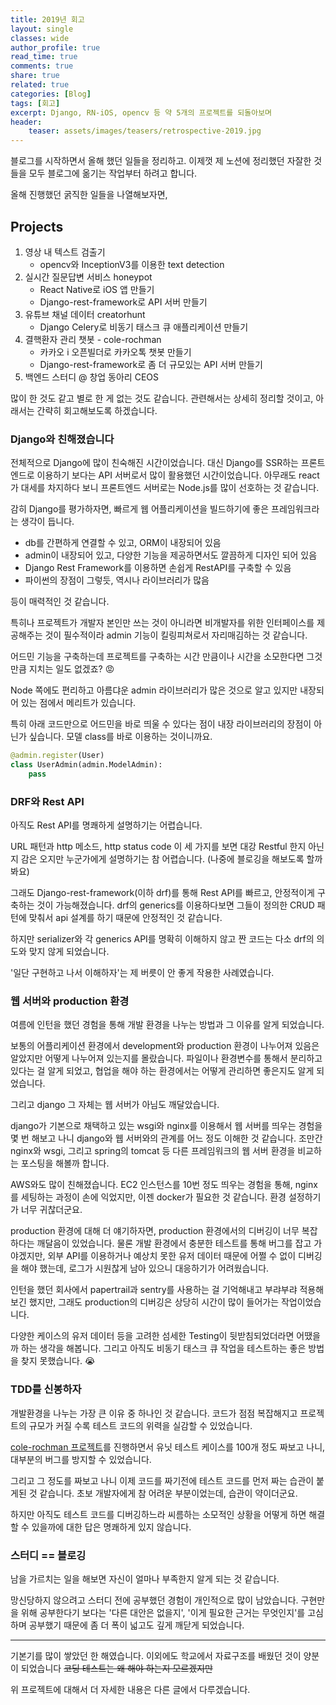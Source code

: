 ```yaml
---
title: 2019년 회고
layout: single
classes: wide
author_profile: true
read_time: true
comments: true
share: true
related: true
categories: [Blog]
tags: [회고]
excerpt: Django, RN-iOS, opencv 등 약 5개의 프로젝트를 되돌아보며
header:
    teaser: assets/images/teasers/retrospective-2019.jpg
---
```


블로그를 시작하면서 올해 했던 일들을 정리하고. 이제껏 제 노션에 정리했던 자잘한 것들을 모두 블로그에 옮기는 작업부터 하려고 합니다.

올해 진행했던 굵직한 일들을 나열해보자면, 

## Projects

1. 영상 내 텍스트 검출기
    - opencv와 InceptionV3를 이용한 text detection 
2. 실시간 질문답변 서비스 honeypot
    - React Native로 iOS 앱 만들기
    - Django-rest-framework로 API 서버 만들기
3. 유튜브 채널 데이터 creatorhunt
    - Django Celery로 비동기 태스크 큐 애플리케이션 만들기 
4. 결핵환자 관리 챗봇 - cole-rochman
    - 카카오 i 오픈빌더로 카카오톡 챗봇 만들기
    - Django-rest-framework로 좀 더 규모있는 API 서버 만들기
5. 백엔드 스터디 @ 창업 동아리 CEOS


많이 한 것도 같고 별로 한 게 없는 것도 같습니다. 관련해서는 상세히 정리할 것이고, 아래서는 간략히 회고해보도록 하겠습니다.

### Django와 친해졌습니다
전체적으로 Django에 많이 친숙해진 시간이었습니다. 대신 Django를 SSR하는 프론트엔드로 이용하기 보다는 API 서버로서 많이 활용했던 시간이었습니다. 아무래도 react가 대세를 차지하다 보니 프론트엔드 서버로는 Node.js를 많이 선호하는 것 같습니다.

감히 Django를 평가하자면, 빠르게 웹 어플리케이션을 빌드하기에 좋은 프레임워크라는 생각이 듭니다. 
- db를 간편하게 연결할 수 있고, ORM이 내장되어 있음
- admin이 내장되어 있고, 다양한 기능을 제공하면서도 깔끔하게 디자인 되어 있음
- Django Rest Framework를 이용하면 손쉽게 RestAPI를 구축할 수 있음
- 파이썬의 장점이 그렇듯, 역시나 라이브러리가 많음

등이 매력적인 것 같습니다. 

특히나 프로젝트가 개발자 본인만 쓰는 것이 아니라면 비개발자를 위한 인터페이스를 제공해주는 것이 필수적이라 admin 기능이 킬링피쳐로서 자리매김하는 것 같습니다.

어드민 기능을 구축하는데 프로젝트를 구축하는 시간 만큼이나 시간을 소모한다면 그것만큼 지치는 일도 없겠죠? 😡

Node 쪽에도 편리하고 아름댜운 admin 라이브러리가 많은 것으로 알고 있지만 내장되어 있는 점에서 메리트가 있습니다. 

특히 아래 코드만으로 어드민을 바로 띄울 수 있다는 점이 내장 라이브러리의 장점이 아닌가 싶습니다. 모델 class를 바로 이용하는 것이니까요.
```python
@admin.register(User)
class UserAdmin(admin.ModelAdmin):
    pass
``` 

### DRF와 Rest API
아직도 Rest API를 명쾌하게 설명하기는 어렵습니다. 

URL 패턴과 http 메소드, http status code 이 세 가지를 보면 대강 Restful 한지 아닌지 감은 오지만 누군가에게 설명하기는 참 어렵습니다. (나중에 블로깅을 해보도록 할까 봐요)

그래도 Django-rest-framework(이하 drf)를 통해 Rest API를 빠르고, 안정적이게 구축하는 것이 가능해졌습니다. drf의 generics를 이용하다보면 그들이 정의한 CRUD 패턴에 맞춰서 api 설계를 하기 때문에 안정적인 것 같습니다.

하지만 serializer와 각 generics API를 명확히 이해하지 않고 짠 코드는 다소 drf의 의도와 맞지 않게 되었습니다.

'일단 구현하고 나서 이해하자'는 제 버릇이 안 좋게 작용한 사례였습니다.  

### 웹 서버와 production 환경
여름에 인턴을 했던 경험을 통해 개발 환경을 나누는 방법과 그 이유를 알게 되었습니다.

보통의 어플리케이션 환경에서 development와 production 환경이 나누어져 있음은 알았지만 어떻게 나누어져 있는지를 몰랐습니다. 파일이나 환경변수를 통해서 분리하고 있다는 걸 알게 되었고, 협업을 해야 하는 환경에서는 어떻게 관리하면 좋은지도 알게 되었습니다.

그리고 django 그 자체는 웹 서버가 아님도 깨달았습니다.

django가 기본으로 채택하고 있는 wsgi와 nginx를 이용해서 웹 서버를 띄우는 경험을 몇 번 해보고 나니 django와 웹 서버와의 관계를 어느 정도 이해한 것 같습니다. 조만간 nginx와 wsgi, 그리고 spring의 tomcat 등 다른 프레임워크의 웹 서버 환경을 비교하는 포스팅을 해볼까 합니다.

AWS와도 많이 친해졌습니다. EC2 인스턴스를 10번 정도 띄우는 경험을 통해, nginx를 세팅하는 과정이 손에 익었지만, 이젠 docker가 필요한 것 같습니다. 환경 설정하기가 너무 귀찮더군요.

production 환경에 대해 더 얘기하자면, production 환경에서의 디버깅이 너무 복잡하다는 깨달음이 있었습니다. 물론 개발 환경에서 충분한 테스트를 통해 버그를 잡고 가야겠지만, 외부 API를 이용하거나 예상치 못한 유저 데이터 때문에 어쩔 수 없이 디버깅을 해야 했는데, 로그가 시원찮게 남아 있으니 대응하기가 어려웠습니다.

인턴을 했던 회사에서 papertrail과 sentry를 사용하는 걸 기억해내고 부랴부랴 적용해보긴 했지만, 그래도 production의 디버깅은 상당히 시간이 많이 들어가는 작업이었습니다.

다양한 케이스의 유저 데이터 등을 고려한 섬세한 Testing이 뒷받침되었더라면 어땠을까 하는 생각을 해봅니다. 그리고 아직도 비동기 태스크 큐 작업을 테스트하는 좋은 방법을 찾지 못했습니다.  😭

### TDD를 신봉하자
개발환경을 나누는 가장 큰 이유 중 하나인 것 같습니다. 코드가 점점 복잡해지고 프로젝트의 규모가 커질 수록 테스트 코드의 위력을 실감할 수 있었습니다. 

[cole-rochman 프로젝트](https://github.com/hanqyu/cole-rochman)를 진행하면서 유닛 테스트 케이스를 100개 정도 짜보고 나니, 대부분의 버그를 방지할 수 있었습니다.

그리고 그 정도를 짜보고 나니 이제 코드를 짜기전에 테스트 코드를 먼저 짜는 습관이 붙게된 것 같습니다. 초보 개발자에게 참 어려운 부분이었는데, 습관이 약이더군요.

하지만 아직도 테스트 코드를 디버깅하느라 씨름하는 소모적인 상황을 어떻게 하면 해결할 수 있을까에 대한 답은 명쾌하게 있지 않습니다.

### 스터디 == 블로깅
남을 가르치는 일을 해보면 자신이 얼마나 부족한지 알게 되는 것 같습니다.

망신당하지 않으려고 스터디 전에 공부했던 경험이 개인적으로 많이 남았습니다. 구현만을 위해 공부한다기 보다는 '다른 대안은 없을지', '이게 필요한 근거는 무엇인지'를 고심하며 공부했기 때문에 좀 더 폭이 넓고도 깊게 깨닫게 되었습니다.



----
기본기를 많이 쌓았던 한 해였습니다. 이외에도 학교에서 자료구조를 배웠던 것이 양분이 되었습니다 ~~코딩 테스트는 왜 해야 하는지 모르겠지만~~

위 프로젝트에 대해서 더 자세한 내용은 다른 글에서 다루겠습니다.
